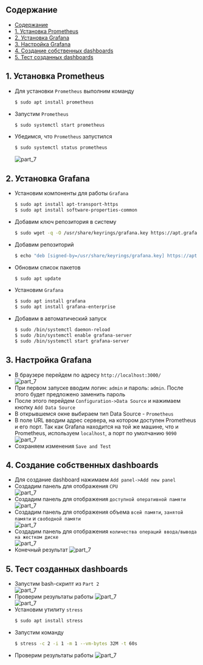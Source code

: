 ## Содержание

- [Содержание](#содержание)
- [1. Установка Prometheus ](#1-установка-prometheus-)
- [2. Установка Grafana ](#2-установка-grafana-)
- [3. Настройка Grafana ](#3-настройка-grafana-)
- [4. Создание собственных dashboards](#4-создание-собственных-dashboards)
- [5. Тест созданных dashboards](#5-тест-созданных-dashboards)

## 1. Установка Prometheus <br/>

* Для установки `Prometheus` выполним команду <br/>
    ```sh
    $ sudo apt install prometheus
    ```
* Запустим `Prometheus` <br/>
    ```sh
    $ sudo systemctl start prometheus
    ```
* Убедимся, что `Prometheus` запустился <br/>
    ```sh
    $ sudo systemctl status prometheus
    ```
    ![part_7](./screenshots/prometheus.jpg)<br/>

## 2. Установка Grafana <br/>

* Установим компоненты для работы `Grafana` <br/>
    ```sh
    $ sudo apt install apt-transport-https
    $ sudo apt install software-properties-common
    ```
* Добавим ключ репозитория в систему <br/>
    ```sh
    $ sudo wget -q -O /usr/share/keyrings/grafana.key https://apt.grafana.com/gpg.key
    ```
* Добавим репозиторий <br/>
    ```sh
    $ echo "deb [signed-by=/usr/share/keyrings/grafana.key] https://apt.grafana.com stable main" | sudo tee -a /etc/apt/sources.list.d/grafana.list
    ```
* Обновим список пакетов <br/>
    ```sh
    $ sudo apt update
    ```
* Установим `Grafana` <br/>
    ```sh
    $ sudo apt install grafana
    $ sudo apt install grafana-enterprise
    ```
* Добавим в автоматический запуск <br/>
    ```sh
    $ sudo /bin/systemctl daemon-reload
    $ sudo /bin/systemctl enable grafana-server
    $ sudo /bin/systemctl start grafana-server
    ```

## 3. Настройка Grafana <br/>

* В браузере перейдем по адресу `http://localhost:3000/` <br/>
    ![part_7](./screenshots/grafana_1.jpg)<br/>
* При первом запуске вводим логин: `admin` и пароль: `admin`. После этого будет предложено заменить пароль<br/>
* После этого перейдем `Configuration->Data Source` и нажимаем кнопку `Add Data Source`<br/>
* В открывшемся окне выбираем тип Data Source - `Prometheus`<br/>
* В поле URL вводим адрес сервера, на котором доступен Prometheus и его порт. Так как Grafana находится на той же машине, что и Prometheus, используем `localhost`, а порт по умолчанию `9090`<br/>
    ![part_7](./screenshots/grafana_2.jpg)<br/>
* Сохраняем изменения `Save and Test`<br/>

## 4. Создание собственных dashboards

* Для создание dashboard нажимаем `Add panel->Add new panel`<br/>
* Создадим панель для отображения `CPU`<br/>
    ![part_7](./screenshots/panel_cpu.jpg)<br/>
* Создaдим панель для отображения `доступной оперативной памяти`<br/>
    ![part_7](./screenshots/panel_ram.jpg)<br/>
* Создадим панель для отображения объема `всей памяти`, `занятой памяти` и `свободной памяти`<br/>
    ![part_7](./screenshots/panel_disk.jpg)<br/>
* Создадим панель для отображения `количества операций ввода/вывода на жестком диске`<br/>
    ![part_7](./screenshots/panel_iops.jpg)<br/>
* Конечный результат
    ![part_7](./screenshots/all_panels.jpg)<br/>

## 5. Тест созданных dashboards

* Запустим bash-скрипт из `Part 2`<br/>
    ![part_7](./screenshots/script_part_2.jpg)<br/>
* Проверим результаты работы
    ![part_7](./screenshots/work_1.jpg)<br/>
    ![part_7](./screenshots/work_2.jpg)<br/>
* Установим утилиту `stress`
    ```sh
    $ sudo apt install stress
    ```
* Запустим команду
    ```sh
    $ stress -c 2 -i 1 -m 1 --vm-bytes 32M -t 60s
    ```
* Проверим результаты работы
    ![part_7](./screenshots/stress.jpg)<br/>
